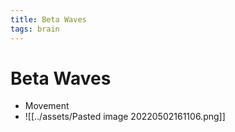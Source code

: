```yaml
---
title: Beta Waves
tags: brain
---
```


# Beta Waves
- Movement
- ![[../assets/Pasted image 20220502161106.png]]




























